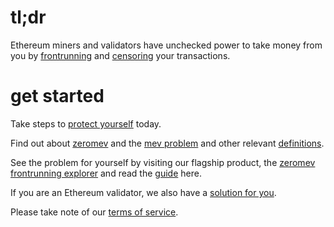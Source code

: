 # tl;dr

Ethereum miners and validators have unchecked power to take money from you by [frontrunning](/terms#frontrunning) and [censoring](/terms#censorship) your transactions.

# get started

Take steps to [protect yourself](/wayforward) today.

Find out about [zeromev](/about) and the [mev problem](/problem) and other relevant [definitions](/terms).

See the problem for yourself by visiting our flagship product, the [zeromev frontrunning explorer](https://www.zeromev.org) and read the [guide](/explorer) here.

If you are an Ethereum validator, we also have a [solution for you](/zeromev-geth).

Please take note of our [terms of service](/disclaimer).
